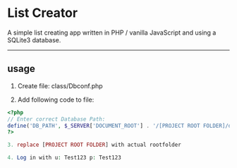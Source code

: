 # List Creator

A simple list creating app written in PHP / vanilla JavaScript and using a SQLite3 database.

----
## usage
1. Create file: class/Dbconf.php

2. Add following code to file:
```php
<?php
// Enter correct Database Path:
define('DB_PATH', $_SERVER['DOCUMENT_ROOT'] . '/[PROJECT ROOT FOLDER]/db/model.db');
?>

3. replace [PROJECT ROOT FOLDER] with actual rootfolder

4. Log in with u: Test123 p: Test123
